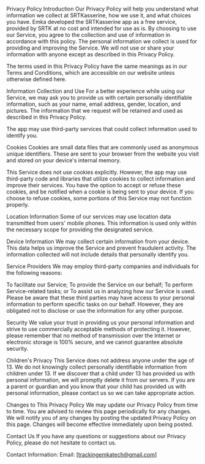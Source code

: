 Privacy Policy
Introduction
Our Privacy Policy will help you understand what information we collect at SRTKasserine, how we use it, and what choices you have. Emka developed the SRTKasserine app as a free service, provided by SRTK at no cost and intended for use as is. By choosing to use our Service, you agree to the collection and use of information in accordance with this policy. The personal information we collect is used for providing and improving the Service. We will not use or share your information with anyone except as described in this Privacy Policy.

The terms used in this Privacy Policy have the same meanings as in our Terms and Conditions, which are accessible on our website unless otherwise defined here.

Information Collection and Use
For a better experience while using our Service, we may ask you to provide us with certain personally identifiable information, such as your name, email address, gender, location, and pictures. The information that we request will be retained and used as described in this Privacy Policy.

The app may use third-party services that could collect information used to identify you.

Cookies
Cookies are small data files that are commonly used as anonymous unique identifiers. These are sent to your browser from the website you visit and stored on your device's internal memory.

This Service does not use cookies explicitly. However, the app may use third-party code and libraries that utilize cookies to collect information and improve their services. You have the option to accept or refuse these cookies, and be notified when a cookie is being sent to your device. If you choose to refuse cookies, some portions of this Service may not function properly.

Location Information
Some of our services may use location data transmitted from users' mobile phones. This information is used only within the necessary scope for providing the designated service.

Device Information
We may collect certain information from your device. This data helps us improve the Service and prevent fraudulent activity. The information collected will not include details that personally identify you.

Service Providers
We may employ third-party companies and individuals for the following reasons:

To facilitate our Service;
To provide the Service on our behalf;
To perform Service-related tasks; or
To assist us in analyzing how our Service is used.
Please be aware that these third parties may have access to your personal information to perform specific tasks on our behalf. However, they are obligated not to disclose or use the information for any other purpose.

Security
We value your trust in providing us your personal information and strive to use commercially acceptable methods of protecting it. However, please remember that no method of transmission over the Internet or electronic storage is 100% secure, and we cannot guarantee absolute security.

Children's Privacy
This Service does not address anyone under the age of 13. We do not knowingly collect personally identifiable information from children under 13. If we discover that a child under 13 has provided us with personal information, we will promptly delete it from our servers. If you are a parent or guardian and you know that your child has provided us with personal information, please contact us so we can take appropriate action.

Changes to This Privacy Policy
We may update our Privacy Policy from time to time. You are advised to review this page periodically for any changes. We will notify you of any changes by posting the updated Privacy Policy on this page. Changes will become effective immediately upon being posted.

Contact Us
If you have any questions or suggestions about our Privacy Policy, please do not hesitate to contact us.

Contact Information: Email: [trackingemkatech@gmail.com]